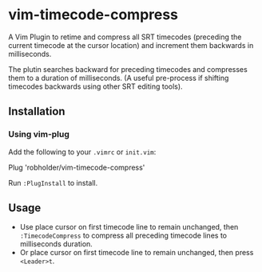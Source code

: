# vim-timecode-compress
A Vim Plugin to retime and compress all SRT timecodes (preceding the current timecode at the cursor location) and increment them backwards in milliseconds.

The plutin searches backward for preceding timecodes and compresses them to a duration of milliseconds. (A useful pre-process if shifting timecodes backwards using other SRT editing tools).

## Installation
### Using vim-plug
Add the following to your `.vimrc` or `init.vim`:

Plug 'robholder/vim-timecode-compress'


Run `:PlugInstall` to install.

## Usage
- Use place cursor on first timecode line to remain unchanged, then `:TimecodeCompress` to compress all preceding timecode lines to milliseconds duration.
- Or place cursor on first timecode line to remain unchanged, then press `<Leader>t`.
